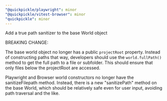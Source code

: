 ```yaml
---
"@quickpickle/playwright": minor
"@quickpickle/vitest-browser": minor
"quickpickle": minor
---
```


Add a true path sanitizer to the base World object

BREAKING CHANGE:

The base world object no longer has a public `projectRoot` property.
Instead of constructing paths that way, developers should use the
`world.fullPath()` method to get the full path to a file or subfolder.
This should ensure that only files below the projectRoot are accessed.

Playwright and Browser world constructors no longer have the
sanitizeFilepath method. Instead, there is a new "sanitizePath"
method on the base World, which should be relatively safe even
for user input, avoiding path traversal and the like.
